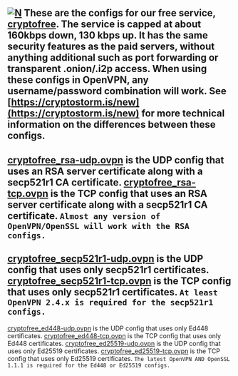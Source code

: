 [![N](https://cryptostorm.is/bloop.png)](https://cryptostorm.is/)
These are the configs for our free service, [cryptofree](https://cryptostorm.is/cryptofree).
The service is capped at about 160kbps down, 130 kbps up.
It has the same security features as the paid servers, without anything additional such as port forwarding or transparent .onion/.i2p access.
When using these configs in OpenVPN, any username/password combination will work.
See [https://cryptostorm.is/new](https://cryptostorm.is/new) for more technical information on the differences between these configs.
---
[cryptofree_rsa-udp.ovpn](https://github.com/cryptostorm/cryptostorm_client_configuration_files/tree/master/cryptofree/cryptofree_rsa-udp.ovpn) is the UDP config that uses an RSA server certificate along with a secp521r1 CA certificate.
[cryptofree_rsa-tcp.ovpn](https://github.com/cryptostorm/cryptostorm_client_configuration_files/tree/master/cryptofree/cryptofree_rsa-tcp.ovpn) is the TCP config that uses an RSA server certificate along with a secp521r1 CA certificate.
`Almost any version of OpenVPN/OpenSSL will work with the RSA configs.`
---
[cryptofree_secp521r1-udp.ovpn](https://github.com/cryptostorm/cryptostorm_client_configuration_files/tree/master/cryptofree/cryptofree_secp521r1-udp.ovpn) is the UDP config that uses only secp521r1 certificates.
[cryptofree_secp521r1-tcp.ovpn](https://github.com/cryptostorm/cryptostorm_client_configuration_files/tree/master/cryptofree/cryptofree_secp521r1-tcp.ovpn) is the TCP config that uses only secp521r1 certificates.
`At least OpenVPN 2.4.x is required for the secp521r1 configs.`
---
[cryptofree_ed448-udp.ovpn](https://github.com/cryptostorm/cryptostorm_client_configuration_files/tree/master/cryptofree/cryptofree_ed448-udp.ovpn) is the UDP config that uses only Ed448 certificates.
[cryptofree_ed448-tcp.ovpn](https://github.com/cryptostorm/cryptostorm_client_configuration_files/tree/master/cryptofree/cryptofree_ed448-tcp.ovpn) is the TCP config that uses only Ed448 certificates.
[cryptofree_ed25519-udp.ovpn](https://github.com/cryptostorm/cryptostorm_client_configuration_files/tree/master/cryptofree/cryptofree_ed25519-udp.ovpn) is the UDP config that uses only Ed25519 certificates.
[cryptofree_ed25519-tcp.ovpn](https://github.com/cryptostorm/cryptostorm_client_configuration_files/tree/master/cryptofree/cryptofree_ed25519-tcp.ovpn) is the TCP config that uses only Ed25519 certificates.
`The latest OpenVPN AND OpenSSL 1.1.1 is required for the Ed448 or Ed25519 configs.`

